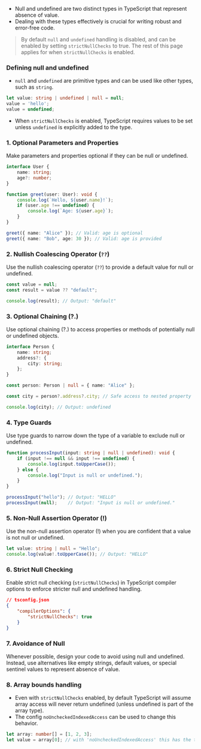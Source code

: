 - Null and undefined are two distinct types in TypeScript that represent absence of value. 
- Dealing with these types effectively is crucial for writing robust and error-free code. 

> By default `null` and `undefined` handling is disabled, and can be enabled by setting `strictNullChecks` to true.
> The rest of this page applies for when `strictNullChecks` is enabled.

### Defining null and undefined

- `null` and `undefined` are primitive types and can be used like other types, such as `string`.

```typescript
let value: string | undefined | null = null;
value = 'hello';
value = undefined;
```
- When `strictNullChecks` is enabled, TypeScript requires values to be set unless `undefined` is explicitly added to the type.
### 1. Optional Parameters and Properties

Make parameters and properties optional if they can be null or undefined.

```typescript
interface User {
    name: string;
    age?: number;
}

function greet(user: User): void {
    console.log(`Hello, ${user.name}!`);
    if (user.age !== undefined) {
        console.log(`Age: ${user.age}`);
    }
}

greet({ name: "Alice" }); // Valid: age is optional
greet({ name: "Bob", age: 30 }); // Valid: age is provided
```

### 2. Nullish Coalescing Operator (`??`)

Use the nullish coalescing operator (`??`) to provide a default value for null or undefined.

```typescript
const value = null;
const result = value ?? "default";

console.log(result); // Output: "default"
```

### 3. Optional Chaining (?.)

Use optional chaining (?.) to access properties or methods of potentially null or undefined objects.

```typescript
interface Person {
    name: string;
    address?: {
        city: string;
    };
}

const person: Person | null = { name: "Alice" };

const city = person?.address?.city; // Safe access to nested property

console.log(city); // Output: undefined
```

### 4. Type Guards

Use type guards to narrow down the type of a variable to exclude null or undefined.

```typescript
function processInput(input: string | null | undefined): void {
    if (input !== null && input !== undefined) {
        console.log(input.toUpperCase());
    } else {
        console.log("Input is null or undefined.");
    }
}

processInput("hello"); // Output: "HELLO"
processInput(null);    // Output: "Input is null or undefined."
```

### 5. Non-Null Assertion Operator (!)

Use the non-null assertion operator (!) when you are confident that a value is not null or undefined.

```typescript
let value: string | null = "Hello";
console.log(value!.toUpperCase()); // Output: "HELLO"
```

### 6. Strict Null Checking

Enable strict null checking (`strictNullChecks`) in TypeScript compiler options to enforce stricter null and undefined handling.

```json
// tsconfig.json
{
    "compilerOptions": {
        "strictNullChecks": true
    }
}
```

### 7. Avoidance of Null

Whenever possible, design your code to avoid using null and undefined. Instead, use alternatives like empty strings, default values, or special sentinel values to represent absence of value.

### 8. Array bounds handling

- Even with `strictNullChecks` enabled, by default TypeScript will assume array access will never return undefined (unless undefined is part of the array type).
- The config `noUncheckedIndexedAccess` can be used to change this behavior.

```typescript
let array: number[] = [1, 2, 3];
let value = array[0]; // with 'noUncheckedIndexedAccess' this has the type 'number | undefined'
```
